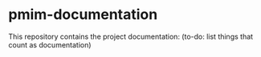 pmim-documentation
==================

This repository contains the project documentation: (to-do: list things that count as documentation)

